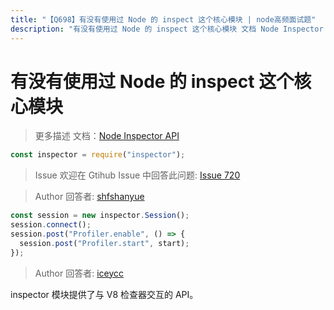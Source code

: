 ```yaml
---
title: "【Q698】有没有使用过 Node 的 inspect 这个核心模块 | node高频面试题"
description: "有没有使用过 Node 的 inspect 这个核心模块 文档 Node Inspector API  字节跳动面试题、阿里腾讯面试题、美团小米面试题。"
---
```


# 有没有使用过 Node 的 inspect 这个核心模块

> 更多描述
> 文档：[Node Inspector API](https://nodejs.org/api/inspector.html)

```js
const inspector = require("inspector");
```

> Issue
> 欢迎在 Gtihub Issue 中回答此问题: [Issue 720](https://github.com/shfshanyue/Daily-Question/issues/720)

> Author
> 回答者: [shfshanyue](https://github.com/shfshanyue)

```js
const session = new inspector.Session();
session.connect();
session.post("Profiler.enable", () => {
  session.post("Profiler.start", start);
});
```

> Author
> 回答者: [iceycc](https://github.com/iceycc)

inspector 模块提供了与 V8 检查器交互的 API。
